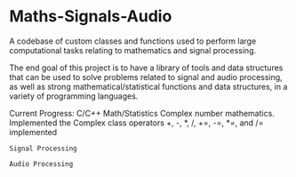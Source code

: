 # Maths-Signals-Audio

A codebase of custom classes and functions used to perform large computational tasks relating to mathematics and signal processing. 

The end goal of this project is to have a library of tools and data structures that can be used to solve problems
related to signal and audio processing, as well as strong mathematical/statistical functions and data structures, 
in a variety of programming languages.


Current Progress:
C/C++
    Math/Statistics
        Complex number mathematics.
            Implemented the Complex class
                operators +, -, *, /, +=, -=, *=, and /= implemented
    
    Signal Processing

    Audio Processing
